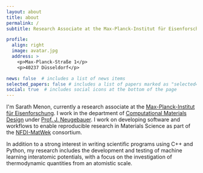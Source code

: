 ```yaml
---
layout: about
title: about
permalink: /
subtitle: Research Associate at the Max-Planck-Institut für Eisenforschung

profile:
  align: right
  image: avatar.jpg
  address: >
    <p>Max-Planck-Straße 1</p>
    <p>40237 Düsseldorf</p>

news: false  # includes a list of news items
selected_papers: false # includes a list of papers marked as "selected={true}"
social: true  # includes social icons at the bottom of the page
---
```


I'm Sarath Menon, currently a research associate at the [Max-Planck-Institut für Eisenforschung](https://www.mpie.de/2281/en). I work in the department of [Computational Materials Design](https://www.mpie.de/CM) under [Prof. J. Neugebauer](https://www.mpie.de/person/43010/2763386). I work on developing software and workflows to enable reproducible research in Materials Science as part of the [NFDI-MatWek](https://nfdi-matwerk.de/) consortium.

In addition to a strong interest in writing scientific programs using C++ and Python,
my research includes the development and testing of machine learning interatomic potentials, with a focus on the investigation of thermodynamic quantities from an atomistic scale.
